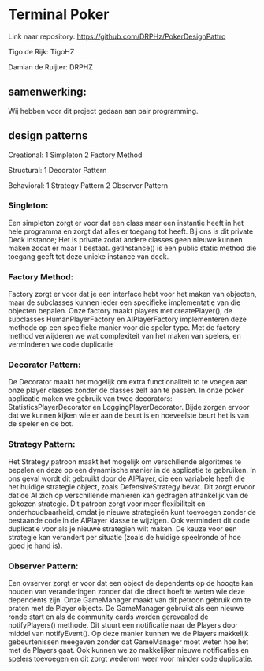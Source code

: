 # Terminal Poker

Link naar repository: https://github.com/DRPHz/PokerDesignPattro

Tigo de Rijk: TigoHZ

Damian de Ruijter: DRPHZ

## samenwerking:

Wij hebben voor dit project gedaan aan pair programming.

## design patterns 
Creational:
1 Simpleton
2 Factory Method

Structural:
1 Decorator Pattern

Behavioral:
1 Strategy Pattern
2 Observer Pattern


### Singleton:  
Een simpleton zorgt er voor dat een class maar een instantie heeft in het hele programma en zorgt dat alles er toegang tot heeft. Bij ons is dit private Deck instance;
Het is private zodat andere classes geen nieuwe kunnen maken zodat er maar 1 bestaat.
getInstance() is een public static method die toegang geeft tot deze unieke instance van deck.

### Factory Method: 
Factory zorgt er voor dat je een interface hebt voor het maken van objecten, maar de subclasses kunnen ieder een specifieke implementatie van die objecten bepalen.
Onze factory maakt players met createPlayer(), de subclasses HumanPlayerFactory en AIPlayerFactory implementeren deze methode op een specifieke manier voor die speler type.
Met de factory method verwijderen we wat complexiteit van het maken van spelers, en verminderen we code duplicatie

### Decorator Pattern:
De Decorator maakt het mogelijk om extra functionaliteit to te voegen aan onze player classes zonder de classes zelf aan te passen. In onze poker applicatie maken we gebruik van twee decorators: StatisticsPlayerDecorator en LoggingPlayerDecorator. Bijde zorgen ervoor dat we kunnen kijken wie er aan de beurt is en hoeveelste beurt het is van de speler en de bot. 

### Strategy Pattern:
Het Strategy patroon maakt het mogelijk om verschillende algoritmes te bepalen en deze op een dynamische manier in de applicatie te gebruiken. In ons geval wordt dit gebruikt door de AIPlayer, die een variabele heeft die het huidige strategie object, zoals DefensiveStrategy bevat. Dit zorgt ervoor dat de AI zich op verschillende manieren kan gedragen afhankelijk van de gekozen strategie. Dit patroon zorgt voor meer flexibiliteit en onderhoudbaarheid, omdat je nieuwe strategieën kunt toevoegen zonder de bestaande code in de AIPlayer klasse te wijzigen. Ook vermindert dit code duplicatie voor als je nieuwe strategien wilt maken.
De keuze voor een strategie kan verandert per situatie (zoals de huidige speelronde of hoe goed je hand is).

### Observer Pattern: 
Een ovserver zorgt er voor dat een object de dependents op de hoogte kan houden van veranderingen zonder dat die direct hoeft te weten wie deze dependents zijn.
Onze GameManager maakt van dit petroon gebruik om te praten met de Player objects.
De GameManager gebruikt als een nieuwe ronde start en als de community cards worden gerevealed de notifyPlayers() methode. Dit stuurt een notificatie naar de Players door middel van notifyEvent().
Op deze manier kunnen we de Players makkelijk gebeurtenissen meegeven zonder dat GameManager moet weten hoe het met de Players gaat.
Ook kunnen we zo makkelijker nieuwe notificaties en spelers toevoegen en dit zorgt wederom weer voor minder code duplicatie.



